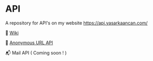 # API

A repository for API's on my website https://api.yasarkaancan.com/

📘 [Wiki](https://github.com/yasarkaancan/api/wiki)

🎩 [Anonymous URL API](https://github.com/yasarkaancan/api/wiki/Anonymous-URL-API)

📬 Mail API ( Coming soon ! )
